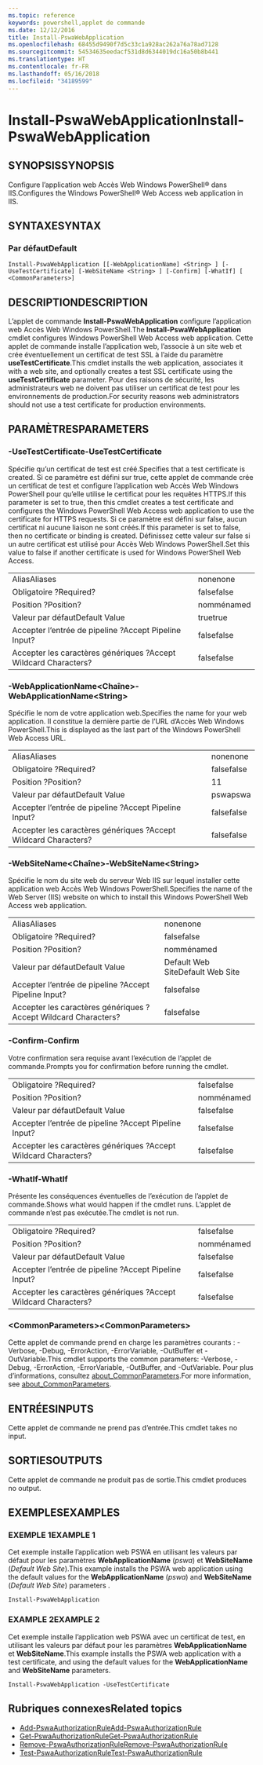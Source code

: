 ```yaml
---
ms.topic: reference
keywords: powershell,applet de commande
ms.date: 12/12/2016
title: Install-PswaWebApplication
ms.openlocfilehash: 68455d9490f7d5c33c1a928ac262a76a78ad7128
ms.sourcegitcommit: 54534635eedacf531d8d6344019dc16a50b8b441
ms.translationtype: HT
ms.contentlocale: fr-FR
ms.lasthandoff: 05/16/2018
ms.locfileid: "34189599"
---
```

# <a name="install-pswawebapplication"></a><span data-ttu-id="1e767-103">Install-PswaWebApplication</span><span class="sxs-lookup"><span data-stu-id="1e767-103">Install-PswaWebApplication</span></span>

## <a name="synopsis"></a><span data-ttu-id="1e767-104">SYNOPSIS</span><span class="sxs-lookup"><span data-stu-id="1e767-104">SYNOPSIS</span></span>

<span data-ttu-id="1e767-105">Configure l’application web Accès Web Windows PowerShell® dans IIS.</span><span class="sxs-lookup"><span data-stu-id="1e767-105">Configures the Windows PowerShell® Web Access web application in IIS.</span></span>

## <a name="syntax"></a><span data-ttu-id="1e767-106">SYNTAXE</span><span class="sxs-lookup"><span data-stu-id="1e767-106">SYNTAX</span></span>

### <a name="default"></a><span data-ttu-id="1e767-107">Par défaut</span><span class="sxs-lookup"><span data-stu-id="1e767-107">Default</span></span>
```
Install-PswaWebApplication [[-WebApplicationName] <String> ] [-UseTestCertificate] [-WebSiteName <String> ] [-Confirm] [-WhatIf] [ <CommonParameters>]
```

## <a name="description"></a><span data-ttu-id="1e767-108">DESCRIPTION</span><span class="sxs-lookup"><span data-stu-id="1e767-108">DESCRIPTION</span></span>

<span data-ttu-id="1e767-109">L’applet de commande **Install-PswaWebApplication** configure l’application web Accès Web Windows PowerShell.</span><span class="sxs-lookup"><span data-stu-id="1e767-109">The **Install-PswaWebApplication** cmdlet configures Windows PowerShell Web Access web application.</span></span> <span data-ttu-id="1e767-110">Cette applet de commande installe l’application web, l’associe à un site web et crée éventuellement un certificat de test SSL à l’aide du paramètre **useTestCertificate**.</span><span class="sxs-lookup"><span data-stu-id="1e767-110">This cmdlet installs the web application, associates it with a web site, and optionally creates a test SSL certificate using the **useTestCertificate** parameter.</span></span> <span data-ttu-id="1e767-111">Pour des raisons de sécurité, les administrateurs web ne doivent pas utiliser un certificat de test pour les environnements de production.</span><span class="sxs-lookup"><span data-stu-id="1e767-111">For security reasons web administrators should not use a test certificate for production environments.</span></span>

## <a name="parameters"></a><span data-ttu-id="1e767-112">PARAMÈTRES</span><span class="sxs-lookup"><span data-stu-id="1e767-112">PARAMETERS</span></span>

### <a name="-usetestcertificate"></a><span data-ttu-id="1e767-113">-UseTestCertificate</span><span class="sxs-lookup"><span data-stu-id="1e767-113">-UseTestCertificate</span></span>

<span data-ttu-id="1e767-114">Spécifie qu’un certificat de test est créé.</span><span class="sxs-lookup"><span data-stu-id="1e767-114">Specifies that a test certificate is created.</span></span> <span data-ttu-id="1e767-115">Si ce paramètre est défini sur true, cette applet de commande crée un certificat de test et configure l’application web Accès Web Windows PowerShell pour qu’elle utilise le certificat pour les requêtes HTTPS.</span><span class="sxs-lookup"><span data-stu-id="1e767-115">If this parameter is set to true, then this cmdlet creates a test certificate and configures the Windows PowerShell Web Access web application to use the certificate for HTTPS requests.</span></span> <span data-ttu-id="1e767-116">Si ce paramètre est défini sur false, aucun certificat ni aucune liaison ne sont créés.</span><span class="sxs-lookup"><span data-stu-id="1e767-116">If this parameter is set to false, then no certificate or binding is created.</span></span> <span data-ttu-id="1e767-117">Définissez cette valeur sur false si un autre certificat est utilisé pour Accès Web Windows PowerShell.</span><span class="sxs-lookup"><span data-stu-id="1e767-117">Set this value to false if another certificate is used for Windows PowerShell Web Access.</span></span>

|||
|-|-|
| <span data-ttu-id="1e767-118">Alias</span><span class="sxs-lookup"><span data-stu-id="1e767-118">Aliases</span></span>                              | <span data-ttu-id="1e767-119">none</span><span class="sxs-lookup"><span data-stu-id="1e767-119">none</span></span>                                 |
| <span data-ttu-id="1e767-120">Obligatoire ?</span><span class="sxs-lookup"><span data-stu-id="1e767-120">Required?</span></span>                            | <span data-ttu-id="1e767-121">false</span><span class="sxs-lookup"><span data-stu-id="1e767-121">false</span></span>                                |
| <span data-ttu-id="1e767-122">Position ?</span><span class="sxs-lookup"><span data-stu-id="1e767-122">Position?</span></span>                            | <span data-ttu-id="1e767-123">nommé</span><span class="sxs-lookup"><span data-stu-id="1e767-123">named</span></span>                                |
| <span data-ttu-id="1e767-124">Valeur par défaut</span><span class="sxs-lookup"><span data-stu-id="1e767-124">Default Value</span></span>                        | <span data-ttu-id="1e767-125">true</span><span class="sxs-lookup"><span data-stu-id="1e767-125">true</span></span>                                 |
| <span data-ttu-id="1e767-126">Accepter l’entrée de pipeline ?</span><span class="sxs-lookup"><span data-stu-id="1e767-126">Accept Pipeline Input?</span></span>               | <span data-ttu-id="1e767-127">false</span><span class="sxs-lookup"><span data-stu-id="1e767-127">false</span></span>                                |
| <span data-ttu-id="1e767-128">Accepter les caractères génériques ?</span><span class="sxs-lookup"><span data-stu-id="1e767-128">Accept Wildcard Characters?</span></span>          | <span data-ttu-id="1e767-129">false</span><span class="sxs-lookup"><span data-stu-id="1e767-129">false</span></span>                                |

### <a name="-webapplicationnameltstringgt"></a><span data-ttu-id="1e767-130">-WebApplicationName&lt;Chaîne&gt;</span><span class="sxs-lookup"><span data-stu-id="1e767-130">-WebApplicationName&lt;String&gt;</span></span>

<span data-ttu-id="1e767-131">Spécifie le nom de votre application web.</span><span class="sxs-lookup"><span data-stu-id="1e767-131">Specifies the name for your web application.</span></span> <span data-ttu-id="1e767-132">Il constitue la dernière partie de l’URL d’Accès Web Windows PowerShell.</span><span class="sxs-lookup"><span data-stu-id="1e767-132">This is displayed as the last part of the Windows PowerShell Web Access URL.</span></span>

|||
|-|-|
| <span data-ttu-id="1e767-133">Alias</span><span class="sxs-lookup"><span data-stu-id="1e767-133">Aliases</span></span>                              | <span data-ttu-id="1e767-134">none</span><span class="sxs-lookup"><span data-stu-id="1e767-134">none</span></span>                                 |
| <span data-ttu-id="1e767-135">Obligatoire ?</span><span class="sxs-lookup"><span data-stu-id="1e767-135">Required?</span></span>                            | <span data-ttu-id="1e767-136">false</span><span class="sxs-lookup"><span data-stu-id="1e767-136">false</span></span>                                |
| <span data-ttu-id="1e767-137">Position ?</span><span class="sxs-lookup"><span data-stu-id="1e767-137">Position?</span></span>                            | <span data-ttu-id="1e767-138">1</span><span class="sxs-lookup"><span data-stu-id="1e767-138">1</span></span>                                    |
| <span data-ttu-id="1e767-139">Valeur par défaut</span><span class="sxs-lookup"><span data-stu-id="1e767-139">Default Value</span></span>                        | <span data-ttu-id="1e767-140">pswa</span><span class="sxs-lookup"><span data-stu-id="1e767-140">pswa</span></span>                                 |
| <span data-ttu-id="1e767-141">Accepter l’entrée de pipeline ?</span><span class="sxs-lookup"><span data-stu-id="1e767-141">Accept Pipeline Input?</span></span>               | <span data-ttu-id="1e767-142">false</span><span class="sxs-lookup"><span data-stu-id="1e767-142">false</span></span>                                |
| <span data-ttu-id="1e767-143">Accepter les caractères génériques ?</span><span class="sxs-lookup"><span data-stu-id="1e767-143">Accept Wildcard Characters?</span></span>          | <span data-ttu-id="1e767-144">false</span><span class="sxs-lookup"><span data-stu-id="1e767-144">false</span></span>                                |

### <a name="-websitenameltstringgt"></a><span data-ttu-id="1e767-145">-WebSiteName&lt;Chaîne&gt;</span><span class="sxs-lookup"><span data-stu-id="1e767-145">-WebSiteName&lt;String&gt;</span></span>

<span data-ttu-id="1e767-146">Spécifie le nom du site web du serveur Web IIS sur lequel installer cette application web Accès Web Windows PowerShell.</span><span class="sxs-lookup"><span data-stu-id="1e767-146">Specifies the name of the Web Server (IIS) website on which to install this Windows PowerShell Web Access web application.</span></span>

|||
|-|-|
| <span data-ttu-id="1e767-147">Alias</span><span class="sxs-lookup"><span data-stu-id="1e767-147">Aliases</span></span>                              | <span data-ttu-id="1e767-148">none</span><span class="sxs-lookup"><span data-stu-id="1e767-148">none</span></span>                                 |
| <span data-ttu-id="1e767-149">Obligatoire ?</span><span class="sxs-lookup"><span data-stu-id="1e767-149">Required?</span></span>                            | <span data-ttu-id="1e767-150">false</span><span class="sxs-lookup"><span data-stu-id="1e767-150">false</span></span>                                |
| <span data-ttu-id="1e767-151">Position ?</span><span class="sxs-lookup"><span data-stu-id="1e767-151">Position?</span></span>                            | <span data-ttu-id="1e767-152">nommé</span><span class="sxs-lookup"><span data-stu-id="1e767-152">named</span></span>                                |
| <span data-ttu-id="1e767-153">Valeur par défaut</span><span class="sxs-lookup"><span data-stu-id="1e767-153">Default Value</span></span>                        | <span data-ttu-id="1e767-154">Default Web Site</span><span class="sxs-lookup"><span data-stu-id="1e767-154">Default Web Site</span></span>                     |
| <span data-ttu-id="1e767-155">Accepter l’entrée de pipeline ?</span><span class="sxs-lookup"><span data-stu-id="1e767-155">Accept Pipeline Input?</span></span>               | <span data-ttu-id="1e767-156">false</span><span class="sxs-lookup"><span data-stu-id="1e767-156">false</span></span>                                |
| <span data-ttu-id="1e767-157">Accepter les caractères génériques ?</span><span class="sxs-lookup"><span data-stu-id="1e767-157">Accept Wildcard Characters?</span></span>          | <span data-ttu-id="1e767-158">false</span><span class="sxs-lookup"><span data-stu-id="1e767-158">false</span></span>                                |

### <a name="-confirm"></a><span data-ttu-id="1e767-159">-Confirm</span><span class="sxs-lookup"><span data-stu-id="1e767-159">-Confirm</span></span>

<span data-ttu-id="1e767-160">Votre confirmation sera requise avant l’exécution de l’applet de commande.</span><span class="sxs-lookup"><span data-stu-id="1e767-160">Prompts you for confirmation before running the cmdlet.</span></span>

|||
|-|-|
| <span data-ttu-id="1e767-161">Obligatoire ?</span><span class="sxs-lookup"><span data-stu-id="1e767-161">Required?</span></span>                            | <span data-ttu-id="1e767-162">false</span><span class="sxs-lookup"><span data-stu-id="1e767-162">false</span></span>                                |
| <span data-ttu-id="1e767-163">Position ?</span><span class="sxs-lookup"><span data-stu-id="1e767-163">Position?</span></span>                            | <span data-ttu-id="1e767-164">nommé</span><span class="sxs-lookup"><span data-stu-id="1e767-164">named</span></span>                                |
| <span data-ttu-id="1e767-165">Valeur par défaut</span><span class="sxs-lookup"><span data-stu-id="1e767-165">Default Value</span></span>                        | <span data-ttu-id="1e767-166">false</span><span class="sxs-lookup"><span data-stu-id="1e767-166">false</span></span>                                |
| <span data-ttu-id="1e767-167">Accepter l’entrée de pipeline ?</span><span class="sxs-lookup"><span data-stu-id="1e767-167">Accept Pipeline Input?</span></span>               | <span data-ttu-id="1e767-168">false</span><span class="sxs-lookup"><span data-stu-id="1e767-168">false</span></span>                                |
| <span data-ttu-id="1e767-169">Accepter les caractères génériques ?</span><span class="sxs-lookup"><span data-stu-id="1e767-169">Accept Wildcard Characters?</span></span>          | <span data-ttu-id="1e767-170">false</span><span class="sxs-lookup"><span data-stu-id="1e767-170">false</span></span>                                |

### <a name="-whatif"></a><span data-ttu-id="1e767-171">-WhatIf</span><span class="sxs-lookup"><span data-stu-id="1e767-171">-WhatIf</span></span>

<span data-ttu-id="1e767-172">Présente les conséquences éventuelles de l’exécution de l’applet de commande.</span><span class="sxs-lookup"><span data-stu-id="1e767-172">Shows what would happen if the cmdlet runs.</span></span>
<span data-ttu-id="1e767-173">L’applet de commande n’est pas exécutée.</span><span class="sxs-lookup"><span data-stu-id="1e767-173">The cmdlet is not run.</span></span>

|||
|-|-|
| <span data-ttu-id="1e767-174">Obligatoire ?</span><span class="sxs-lookup"><span data-stu-id="1e767-174">Required?</span></span>                            | <span data-ttu-id="1e767-175">false</span><span class="sxs-lookup"><span data-stu-id="1e767-175">false</span></span>                                |
| <span data-ttu-id="1e767-176">Position ?</span><span class="sxs-lookup"><span data-stu-id="1e767-176">Position?</span></span>                            | <span data-ttu-id="1e767-177">nommé</span><span class="sxs-lookup"><span data-stu-id="1e767-177">named</span></span>                                |
| <span data-ttu-id="1e767-178">Valeur par défaut</span><span class="sxs-lookup"><span data-stu-id="1e767-178">Default Value</span></span>                        | <span data-ttu-id="1e767-179">false</span><span class="sxs-lookup"><span data-stu-id="1e767-179">false</span></span>                                |
| <span data-ttu-id="1e767-180">Accepter l’entrée de pipeline ?</span><span class="sxs-lookup"><span data-stu-id="1e767-180">Accept Pipeline Input?</span></span>               | <span data-ttu-id="1e767-181">false</span><span class="sxs-lookup"><span data-stu-id="1e767-181">false</span></span>                                |
| <span data-ttu-id="1e767-182">Accepter les caractères génériques ?</span><span class="sxs-lookup"><span data-stu-id="1e767-182">Accept Wildcard Characters?</span></span>          | <span data-ttu-id="1e767-183">false</span><span class="sxs-lookup"><span data-stu-id="1e767-183">false</span></span>                                |

### <a name="ltcommonparametersgt"></a><span data-ttu-id="1e767-184">&lt;CommonParameters&gt;</span><span class="sxs-lookup"><span data-stu-id="1e767-184">&lt;CommonParameters&gt;</span></span>

<span data-ttu-id="1e767-185">Cette applet de commande prend en charge les paramètres courants : -Verbose, -Debug, -ErrorAction, -ErrorVariable, -OutBuffer et -OutVariable.</span><span class="sxs-lookup"><span data-stu-id="1e767-185">This cmdlet supports the common parameters: -Verbose, -Debug, -ErrorAction, -ErrorVariable, -OutBuffer, and -OutVariable.</span></span>
<span data-ttu-id="1e767-186">Pour plus d’informations, consultez [about_CommonParameters](http://go.microsoft.com/fwlink/p/?LinkID=113216).</span><span class="sxs-lookup"><span data-stu-id="1e767-186">For more information, see [about_CommonParameters](http://go.microsoft.com/fwlink/p/?LinkID=113216).</span></span>

## <a name="inputs"></a><span data-ttu-id="1e767-187">ENTRÉES</span><span class="sxs-lookup"><span data-stu-id="1e767-187">INPUTS</span></span>

<span data-ttu-id="1e767-188">Cette applet de commande ne prend pas d’entrée.</span><span class="sxs-lookup"><span data-stu-id="1e767-188">This cmdlet takes no input.</span></span>

## <a name="outputs"></a><span data-ttu-id="1e767-189">SORTIES</span><span class="sxs-lookup"><span data-stu-id="1e767-189">OUTPUTS</span></span>

<span data-ttu-id="1e767-190">Cette applet de commande ne produit pas de sortie.</span><span class="sxs-lookup"><span data-stu-id="1e767-190">This cmdlet produces no output.</span></span>

## <a name="examples"></a><span data-ttu-id="1e767-191">EXEMPLES</span><span class="sxs-lookup"><span data-stu-id="1e767-191">EXAMPLES</span></span>

### <a name="example-1"></a><span data-ttu-id="1e767-192">EXEMPLE 1</span><span class="sxs-lookup"><span data-stu-id="1e767-192">EXAMPLE 1</span></span>

<span data-ttu-id="1e767-193">Cet exemple installe l’application web PSWA en utilisant les valeurs par défaut pour les paramètres **WebApplicationName** (*pswa*) et **WebSiteName** (*Default Web Site*).</span><span class="sxs-lookup"><span data-stu-id="1e767-193">This example installs the PSWA web application using the default values for the **WebApplicationName** (*pswa*) and **WebSiteName** (*Default Web Site*) parameters .</span></span>

```
Install-PswaWebApplication
```

### <a name="example-2"></a><span data-ttu-id="1e767-194">EXAMPLE 2</span><span class="sxs-lookup"><span data-stu-id="1e767-194">EXAMPLE 2</span></span>

<span data-ttu-id="1e767-195">Cet exemple installe l’application web PSWA avec un certificat de test, en utilisant les valeurs par défaut pour les paramètres **WebApplicationName** et **WebSiteName**.</span><span class="sxs-lookup"><span data-stu-id="1e767-195">This example installs the PSWA web application with a test certificate, and using the default values for the **WebApplicationName** and **WebSiteName** parameters.</span></span>

```
Install-PswaWebApplication -UseTestCertificate
```

## <a name="related-topics"></a><span data-ttu-id="1e767-196">Rubriques connexes</span><span class="sxs-lookup"><span data-stu-id="1e767-196">Related topics</span></span>

- [<span data-ttu-id="1e767-197">Add-PswaAuthorizationRule</span><span class="sxs-lookup"><span data-stu-id="1e767-197">Add-PswaAuthorizationRule</span></span>](add-pswaauthorizationrule.md)
- [<span data-ttu-id="1e767-198">Get-PswaAuthorizationRule</span><span class="sxs-lookup"><span data-stu-id="1e767-198">Get-PswaAuthorizationRule</span></span>](get-pswaauthorizationrule.md)
- [<span data-ttu-id="1e767-199">Remove-PswaAuthorizationRule</span><span class="sxs-lookup"><span data-stu-id="1e767-199">Remove-PswaAuthorizationRule</span></span>](remove-pswaauthorizationrule.md)
- [<span data-ttu-id="1e767-200">Test-PswaAuthorizationRule</span><span class="sxs-lookup"><span data-stu-id="1e767-200">Test-PswaAuthorizationRule</span></span>](test-pswaauthorizationrule.md)